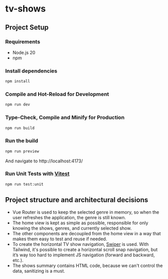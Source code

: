 # tv-shows

## Project Setup

### Requirements

* Node.js 20
* npm

### Install dependencies

```sh
npm install
```

### Compile and Hot-Reload for Development

```sh
npm run dev
```

### Type-Check, Compile and Minify for Production

```sh
npm run build
```

### Run the build

```sh
npm run preview
```

And navigate to http://localhost:4173/ 

### Run Unit Tests with [Vitest](https://vitest.dev/)

```sh
npm run test:unit
```

## Project structure and architectural decisions

* Vue Router is used to keep the selected genre in memory, so when the user refreshes the application, the genre is still known.
* The home view is kept as simple as possible, responsible for only knowing the shows, genres, and currently selected show.
* The other components are decoupled from the home view in a way that makes them easy to test and reuse if needed.
* To create the horizontal TV show navigation, [Swiper](https://swiperjs.com) is used. With Tailwind, it's possible to create a horizontal scroll snap navigation, but it’s way too hard to implement JS navigation (forward and backward, etc.).
* The shows summary contains HTML code, because we can't control the data, sanitizing is a must.
